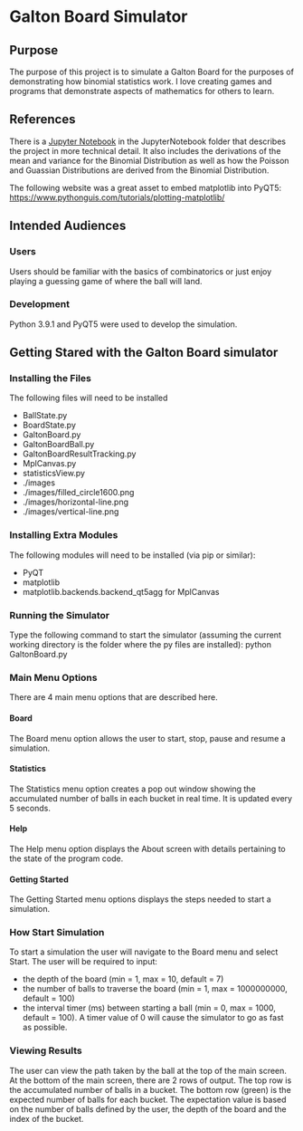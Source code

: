 # Galton Board Simulator
## Purpose
The purpose of this project is to simulate a Galton Board for the purposes of demonstrating
how binomial statistics work.  I love creating games and programs that demonstrate aspects
of mathematics for others to learn.
## References
There is a [Jupyter Notebook](https://github.com/jdumont01/GaltonBoard/blob/main/JupyterNotebook/Galton%20Board.ipynb)
in the JupyterNotebook folder that describes the project in more
technical detail.  It also includes the derivations of the mean and variance for the Binomial
Distribution as well as how the Poisson and Guassian Distributions are derived from the 
Binomial Distribution.

The following website was a great asset to embed matplotlib into PyQT5:
https://www.pythonguis.com/tutorials/plotting-matplotlib/

## Intended Audiences
### Users
Users should be familiar with the basics of combinatorics or just enjoy playing a guessing game of where the ball will land.  
### Development
Python 3.9.1 and PyQT5 were used to develop the simulation.
## Getting Stared with the Galton Board simulator
### Installing the Files
The following files will need to be installed
- BallState.py
- BoardState.py
- GaltonBoard.py
- GaltonBoardBall.py
- GaltonBoardResultTracking.py
- MplCanvas.py
- statisticsView.py
- ./images
- ./images/filled_circle1600.png
- ./images/horizontal-line.png
- ./images/vertical-line.png
### Installing Extra Modules
The following modules will need to be installed (via pip or similar):
- PyQT
- matplotlib
- matplotlib.backends.backend_qt5agg for MplCanvas
### Running the Simulator
Type the following command to start the simulator (assuming the current working directory is the folder where the py files are installed):
python GaltonBoard.py
### Main Menu Options
There are 4 main menu options that are described here.
#### Board
The Board menu option allows the user to start, stop, pause and resume a simulation.
#### Statistics
The Statistics menu option creates a pop out window showing the accumulated number of balls in each bucket in real time.  It is updated every 5 seconds.
#### Help
The Help menu option displays the About screen with details pertaining to the state of the program code.
#### Getting Started
The Getting Started menu options displays the steps needed to start a simulation.
### How Start Simulation
To start a simulation the user will navigate to the Board menu and select Start.
The user will be required to input: 
- the depth of the board (min = 1, max = 10, default = 7)
- the number of balls to traverse the board (min = 1, max = 1000000000, default = 100)
- the interval timer (ms) between starting a ball (min = 0, max = 1000, default = 100).  A timer value of 0 will cause the simulator to go as fast as possible.
### Viewing Results
The user can view the path taken by the ball at the top of the main screen.  At the bottom of the main screen, there are 2 rows of output. 
The top row is the accumulated number of balls in a bucket.
The bottom row (green) is the expected number of balls for each bucket.
The expectation value is based on the number of balls defined by the user, the depth of the board and the index of the bucket.
